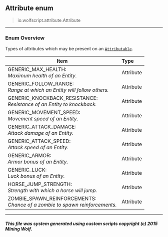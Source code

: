 ## Attribute __enum__

>io.wolfscript.attribute.Attribute

---

### Enum Overview

Types of attributes which may be present on an [`Attributable`](Attributable.md).

Item | Type   
--- | :--- 
GENERIC_MAX_HEALTH: <br> _Maximum health of an Entity._ | Attribute
GENERIC_FOLLOW_RANGE: <br> _Range at which an Entity will follow others._ | Attribute
GENERIC_KNOCKBACK_RESISTANCE: <br> _Resistance of an Entity to knockback._ | Attribute
GENERIC_MOVEMENT_SPEED: <br> _Movement speed of an Entity._ | Attribute
GENERIC_ATTACK_DAMAGE: <br> _Attack damage of an Entity._ | Attribute
GENERIC_ATTACK_SPEED: <br> _Attack speed of an Entity._ | Attribute
GENERIC_ARMOR: <br> _Armor bonus of an Entity._ | Attribute
GENERIC_LUCK: <br> _Luck bonus of an Entity._ | Attribute
HORSE_JUMP_STRENGTH: <br> _Strength with which a horse will jump._ | Attribute
ZOMBIE_SPAWN_REINFORCEMENTS: <br> _Chance of a zombie to spawn reinforcements._ | Attribute



---



##### This file was system generated using custom scripts copyright (c) 2015 Mining Wolf.
	

